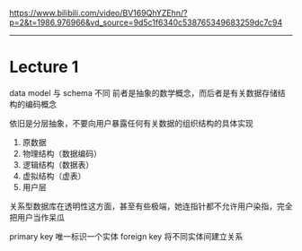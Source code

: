 https://www.bilibili.com/video/BV169QhYZEhn/?p=2&t=1986.976966&vd_source=9d5c1f6340c538765349683259dc7c94

---
# Lecture 1

data model 与 schema 不同
前者是抽象的数学概念，而后者是有关数据存储结构的编码概念

依旧是分层抽象，不要向用户暴露任何有关数据的组织结构的具体实现

1. 原数据
2. 物理结构（数据编码）
3. 逻辑结构（数据表）
4. 虚拟结构（虚表）
5. 用户层

关系型数据库在透明性这方面，甚至有些极端，她连指针都不允许用户染指，完全把用户当作呆瓜
 
primary key 唯一标识一个实体
foreign key 将不同实体间建立关系